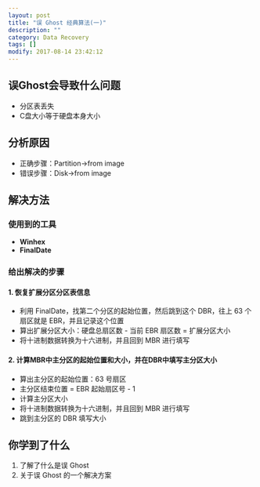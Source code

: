 ```yaml
---
layout: post
title: "误 Ghost 经典算法(一)"
description: ""
category: Data Recovery
tags: []
modify: 2017-08-14 23:42:12
---
```

## 误Ghost会导致什么问题 

  - 分区表丢失
  - C盘大小等于硬盘本身大小

## 分析原因
  - 正确步骤：Partition->from image
  - 错误步骤：Disk->from image

## 解决方法
### 使用到的工具
- **Winhex**
- **FinalDate**

### 给出解决的步骤

#### 1. 恢复扩展分区分区表信息

   - 利用 FinalDate，找第二个分区的起始位置，然后跳到这个 DBR，往上 63 个扇区就是 EBR，并且记录这个位置
   - 算出扩展分区大小：硬盘总扇区数 - 当前 EBR 扇区数 = 扩展分区大小
   -  将十进制数据转换为十六进制，并且回到 MBR 进行填写
  
#### 2. 计算MBR中主分区的起始位置和大小，并在DBR中填写主分区大小

   -  算出主分区的起始位置：63 号扇区
   -  主分区结束位置 = EBR 起始扇区号 - 1
   -  计算主分区大小
   -  将十进制数据转换为十六进制，并且回到 MBR 进行填写
   -  跳到主分区的 DBR 填写大小
   
## 你学到了什么
1. 了解了什么是误 Ghost
2. 关于误 Ghost 的一个解决方案




